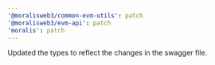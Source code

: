```yaml
---
'@moralisweb3/common-evm-utils': patch
'@moralisweb3/evm-api': patch
'moralis': patch
---
```


Updated the types to reflect the changes in the swagger file.
